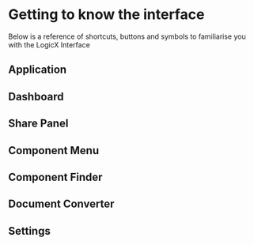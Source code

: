# Getting to know the interface

Below is a reference of shortcuts, buttons and symbols to familiarise you with the LogicX Interface

## Application

## Dashboard

## Share Panel

## Component Menu

## Component Finder

## Document Converter

## Settings